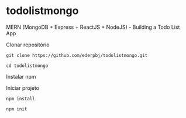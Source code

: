 # todolistmongo
MERN (MongoDB + Express + ReactJS + NodeJS) - Building a Todo List App

Clonar repositório
```
git clone https://github.com/ederpbj/todolistmongo.git

cd todolistmongo
```


Instalar npm

Iniciar projeto
```
npm install

npm init
```

```
```